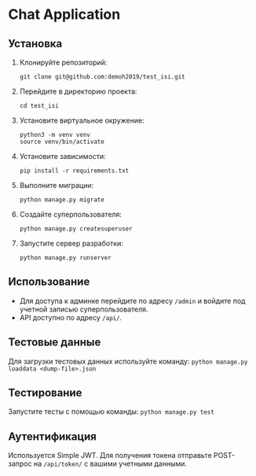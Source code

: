 # Chat Application

## Установка

1. Клонируйте репозиторий:
    ```
    git clone git@github.com:demoh2019/test_isi.git
    ```

2. Перейдите в директорию проекта:
    ```
    cd test_isi
    ```

3. Установите виртуальное окружение:
    ```
    python3 -m venv venv
    source venv/bin/activate
    ```

4. Установите зависимости:
    ```
    pip install -r requirements.txt
    ```

5. Выполните миграции:
    ```
    python manage.py migrate
    ```

6. Создайте суперпользователя:
    ```
    python manage.py createsuperuser
    ```

7. Запустите сервер разработки:
    ```
    python manage.py runserver
    ```

## Использование

- Для доступа к админке перейдите по адресу `/admin` и войдите под учетной записью суперпользователя.
- API доступно по адресу `/api/`.

## Тестовые данные

Для загрузки тестовых данных используйте команду:
    ```
    python manage.py loaddata <dump-file>.json
    ```

## Тестирование

Запустите тесты с помощью команды:
    ```
    python manage.py test
    ```

## Аутентификация

Используется Simple JWT. Для получения токена отправьте POST-запрос на `/api/token/` с вашими учетными данными.
